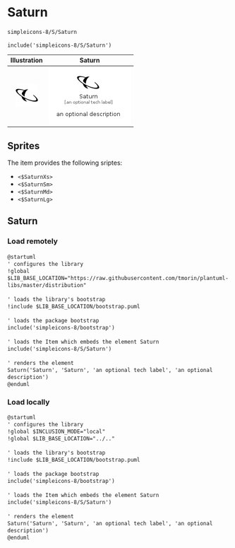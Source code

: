 # Saturn


```text
simpleicons-8/S/Saturn
```

```text
include('simpleicons-8/S/Saturn')
```



| Illustration | Saturn |
| :---: | :---: |
| ![illustration for Illustration](../../simpleicons-8/S/Saturn.png) | ![illustration for Saturn](../../simpleicons-8/S/Saturn.Local.png) |



## Sprites
The item provides the following sriptes:

- `<$SaturnXs>`
- `<$SaturnSm>`
- `<$SaturnMd>`
- `<$SaturnLg>`





## Saturn

### Load remotely
```plantuml
@startuml
' configures the library
!global $LIB_BASE_LOCATION="https://raw.githubusercontent.com/tmorin/plantuml-libs/master/distribution"

' loads the library's bootstrap
!include $LIB_BASE_LOCATION/bootstrap.puml

' loads the package bootstrap
include('simpleicons-8/bootstrap')

' loads the Item which embeds the element Saturn
include('simpleicons-8/S/Saturn')

' renders the element
Saturn('Saturn', 'Saturn', 'an optional tech label', 'an optional description')
@enduml
```

### Load locally
```plantuml
@startuml
' configures the library
!global $INCLUSION_MODE="local"
!global $LIB_BASE_LOCATION="../.."

' loads the library's bootstrap
!include $LIB_BASE_LOCATION/bootstrap.puml

' loads the package bootstrap
include('simpleicons-8/bootstrap')

' loads the Item which embeds the element Saturn
include('simpleicons-8/S/Saturn')

' renders the element
Saturn('Saturn', 'Saturn', 'an optional tech label', 'an optional description')
@enduml
```

